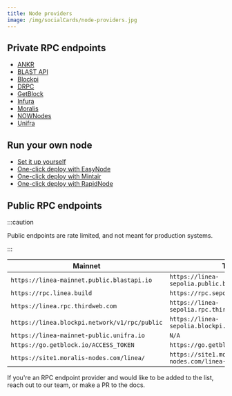 ```yaml
---
title: Node providers
image: /img/socialCards/node-providers.jpg
---
```


## Private RPC endpoints

- [ANKR](https://www.ankr.com/rpc/)
- [BLAST API](https://blastapi.io/)
- [Blockpi](https://blockpi.io/)
- [DRPC](https://drpc.org/)
- [GetBlock](https://getblock.io/)
- [Infura](https://www.infura.io/)
- [Moralis](https://moralis.io/nodes/)
- [NOWNodes](https://nownodes.io/nodes)
- [Unifra](https://unifra.io/)

## Run your own node

- [Set it up yourself](../guides/run-linea/run-a-node/index.mdx)
- [One-click deploy with EasyNode](https://app.easy-node.xyz/)
- [One-click deploy with Mintair](https://mintair.xyz/)
- [One-click deploy with RapidNode](https://rapidnode.xyz/dashboard)

## Public RPC endpoints

:::caution

Public endpoints are rate limited, and not meant for production systems.

:::

| Mainnet                                       | Testnet                                              |
|-----------------------------------------------|------------------------------------------------------|
| `https://linea-mainnet.public.blastapi.io`    | `https://linea-sepolia.public.blastapi.io`           |
| `https://rpc.linea.build`                     | `https://rpc.sepolia.linea.build`                    |
| `https://linea.rpc.thirdweb.com`              | `https://linea-sepolia.rpc.thirdweb.com`             |
| `https://linea.blockpi.network/v1/rpc/public` | `https://linea-sepolia.blockpi.network/v1/rpc/public`|
| `https://linea-mainnet-public.unifra.io`      | `N/A`                                                |
| `https://go.getblock.io/ACCESS_TOKEN`         | `https://go.getblock.io/ACCESS_TOKEN`                |
| `https://site1.moralis-nodes.com/linea/`      | `https://site1.moralis-nodes.com/linea-sepolia/`     |

If you're an RPC endpoint provider and would like to be added to the list, reach out to our team, 
or make a PR to the docs.
